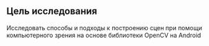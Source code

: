 ## Цель исследования
Исследовать способы и подходы к построению сцен при помощи компьютерного зрения на основе библиотеки OpenCV на Android